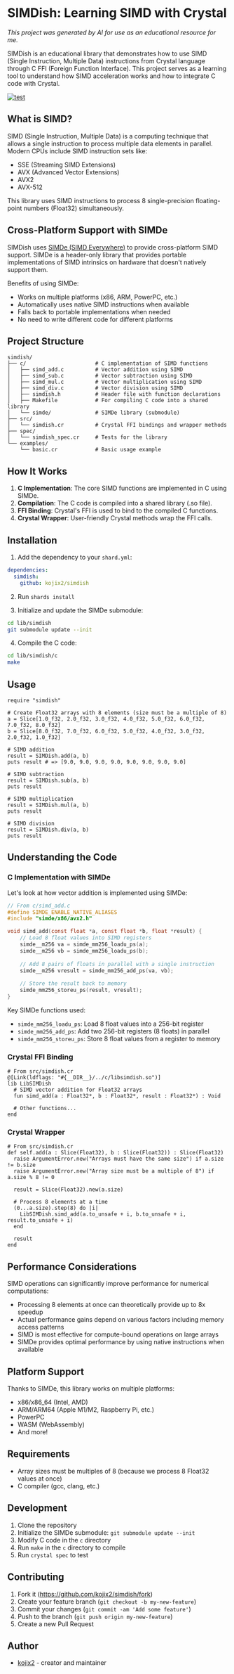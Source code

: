 # SIMDish: Learning SIMD with Crystal

*This project was generated by AI for use as an educational resource for me.*

SIMDish is an educational library that demonstrates how to use SIMD (Single Instruction, Multiple Data) instructions from Crystal language through C FFI (Foreign Function Interface). This project serves as a learning tool to understand how SIMD acceleration works and how to integrate C code with Crystal.

[![test](https://github.com/kojix2/simdish/actions/workflows/crystal.yml/badge.svg)](https://github.com/kojix2/simdish/actions/workflows/crystal.yml)

## What is SIMD?

SIMD (Single Instruction, Multiple Data) is a computing technique that allows a single instruction to process multiple data elements in parallel. Modern CPUs include SIMD instruction sets like:

- SSE (Streaming SIMD Extensions)
- AVX (Advanced Vector Extensions)
- AVX2
- AVX-512

This library uses SIMD instructions to process 8 single-precision floating-point numbers (Float32) simultaneously.

## Cross-Platform Support with SIMDe

SIMDish uses [SIMDe (SIMD Everywhere)](https://github.com/simd-everywhere/simde) to provide cross-platform SIMD support. SIMDe is a header-only library that provides portable implementations of SIMD intrinsics on hardware that doesn't natively support them.

Benefits of using SIMDe:
- Works on multiple platforms (x86, ARM, PowerPC, etc.)
- Automatically uses native SIMD instructions when available
- Falls back to portable implementations when needed
- No need to write different code for different platforms

## Project Structure

```
simdish/
├── c/                      # C implementation of SIMD functions
│   ├── simd_add.c          # Vector addition using SIMD
│   ├── simd_sub.c          # Vector subtraction using SIMD
│   ├── simd_mul.c          # Vector multiplication using SIMD
│   ├── simd_div.c          # Vector division using SIMD
│   ├── simdish.h           # Header file with function declarations
│   ├── Makefile            # For compiling C code into a shared library
│   └── simde/              # SIMDe library (submodule)
├── src/
│   └── simdish.cr          # Crystal FFI bindings and wrapper methods
├── spec/
│   └── simdish_spec.cr     # Tests for the library
└── examples/
    └── basic.cr            # Basic usage example
```

## How It Works

1. **C Implementation**: The core SIMD functions are implemented in C using SIMDe.
2. **Compilation**: The C code is compiled into a shared library (.so file).
3. **FFI Binding**: Crystal's FFI is used to bind to the compiled C functions.
4. **Crystal Wrapper**: User-friendly Crystal methods wrap the FFI calls.

## Installation

1. Add the dependency to your `shard.yml`:

```yaml
dependencies:
  simdish:
    github: kojix2/simdish
```

2. Run `shards install`

3. Initialize and update the SIMDe submodule:

```bash
cd lib/simdish
git submodule update --init
```

4. Compile the C code:

```bash
cd lib/simdish/c
make
```

## Usage

```crystal
require "simdish"

# Create Float32 arrays with 8 elements (size must be a multiple of 8)
a = Slice[1.0_f32, 2.0_f32, 3.0_f32, 4.0_f32, 5.0_f32, 6.0_f32, 7.0_f32, 8.0_f32]
b = Slice[8.0_f32, 7.0_f32, 6.0_f32, 5.0_f32, 4.0_f32, 3.0_f32, 2.0_f32, 1.0_f32]

# SIMD addition
result = SIMDish.add(a, b)
puts result # => [9.0, 9.0, 9.0, 9.0, 9.0, 9.0, 9.0, 9.0]

# SIMD subtraction
result = SIMDish.sub(a, b)
puts result

# SIMD multiplication
result = SIMDish.mul(a, b)
puts result

# SIMD division
result = SIMDish.div(a, b)
puts result
```

## Understanding the Code

### C Implementation with SIMDe

Let's look at how vector addition is implemented using SIMDe:

```c
// From c/simd_add.c
#define SIMDE_ENABLE_NATIVE_ALIASES
#include "simde/x86/avx2.h"

void simd_add(const float *a, const float *b, float *result) {
    // Load 8 float values into SIMD registers
    simde__m256 va = simde_mm256_loadu_ps(a);
    simde__m256 vb = simde_mm256_loadu_ps(b);
    
    // Add 8 pairs of floats in parallel with a single instruction
    simde__m256 vresult = simde_mm256_add_ps(va, vb);
    
    // Store the result back to memory
    simde_mm256_storeu_ps(result, vresult);
}
```

Key SIMDe functions used:
- `simde_mm256_loadu_ps`: Load 8 float values into a 256-bit register
- `simde_mm256_add_ps`: Add two 256-bit registers (8 floats) in parallel
- `simde_mm256_storeu_ps`: Store 8 float values from a register to memory

### Crystal FFI Binding

```crystal
# From src/simdish.cr
@[Link(ldflags: "#{__DIR__}/../c/libsimdish.so")]
lib LibSIMDish
  # SIMD vector addition for Float32 arrays
  fun simd_add(a : Float32*, b : Float32*, result : Float32*) : Void
  
  # Other functions...
end
```

### Crystal Wrapper

```crystal
# From src/simdish.cr
def self.add(a : Slice(Float32), b : Slice(Float32)) : Slice(Float32)
  raise ArgumentError.new("Arrays must have the same size") if a.size != b.size
  raise ArgumentError.new("Array size must be a multiple of 8") if a.size % 8 != 0

  result = Slice(Float32).new(a.size)
  
  # Process 8 elements at a time
  (0...a.size).step(8) do |i|
    LibSIMDish.simd_add(a.to_unsafe + i, b.to_unsafe + i, result.to_unsafe + i)
  end
  
  result
end
```

## Performance Considerations

SIMD operations can significantly improve performance for numerical computations:

- Processing 8 elements at once can theoretically provide up to 8x speedup
- Actual performance gains depend on various factors including memory access patterns
- SIMD is most effective for compute-bound operations on large arrays
- SIMDe provides optimal performance by using native instructions when available

## Platform Support

Thanks to SIMDe, this library works on multiple platforms:
- x86/x86_64 (Intel, AMD)
- ARM/ARM64 (Apple M1/M2, Raspberry Pi, etc.)
- PowerPC
- WASM (WebAssembly)
- And more!

## Requirements

- Array sizes must be multiples of 8 (because we process 8 Float32 values at once)
- C compiler (gcc, clang, etc.)

## Development

1. Clone the repository
2. Initialize the SIMDe submodule: `git submodule update --init`
3. Modify C code in the `c` directory
4. Run `make` in the `c` directory to compile
5. Run `crystal spec` to test

## Contributing

1. Fork it (<https://github.com/kojix2/simdish/fork>)
2. Create your feature branch (`git checkout -b my-new-feature`)
3. Commit your changes (`git commit -am 'Add some feature'`)
4. Push to the branch (`git push origin my-new-feature`)
5. Create a new Pull Request

## Author

- [kojix2](https://github.com/kojix2) - creator and maintainer
